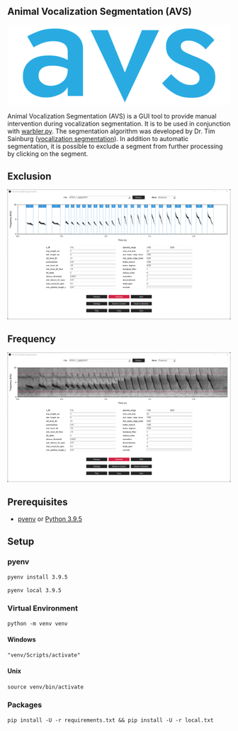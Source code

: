 ## Animal Vocalization Segmentation (AVS)

![avs](asset/text.png?raw=true "AVS")

Animal Vocalization Segmentation (AVS) is a GUI tool to provide manual intervention during vocalization segmentation. It is to be used in conjunction with [warbler.py](https://github.com/braycarlson/warbler.py). The segmentation algorithm was developed by Dr. Tim Sainburg ([vocalization segmentation](https://github.com/timsainb/vocalization-segmentation)). In addition to automatic segmentation, it is possible to exclude a segment from further processing by clicking on the segment.

## Exclusion

![A screenshot of "Exclusion" mode](asset/exclusion.png?raw=true "Exclusion")

## Frequency

![A screenshot of "Exclusion" mode](asset/frequency.png?raw=true "Frequency")

## Prerequisites

* [pyenv](https://github.com/pyenv/pyenv) or [Python 3.9.5](https://www.python.org/downloads/)

## Setup

### pyenv

```
pyenv install 3.9.5
```

```
pyenv local 3.9.5
```

### Virtual Environment

```
python -m venv venv
```

#### Windows

```
"venv/Scripts/activate"
```

#### Unix

```
source venv/bin/activate
```

### Packages

```
pip install -U -r requirements.txt && pip install -U -r local.txt
```
